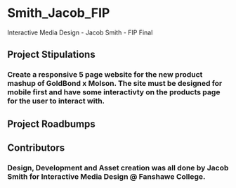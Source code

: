 # Smith_Jacob_FIP
 Interactive Media Design - Jacob Smith - FIP Final
 
 ## Project Stipulations
 ### Create a responsive 5 page website for the new product mashup of GoldBond x Molson. The site must be designed for mobile first and have some interactivty on the products page for the user to interact with.
 
 ## Project Roadbumps
 ### 
 
 ## Contributors
 ### Design, Development and Asset creation was all done by Jacob Smith for Interactive Media Design @ Fanshawe College.
